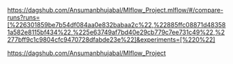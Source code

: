 https://dagshub.com/Ansumanbhujabal/Mlflow_Project.mlflow/#/compare-runs?runs=[%226301859be7b54df084aa0e832babaa2c%22,%22885ffc08871d483581a582e8115bf434%22,%225e63749af7bd40e29cb779c7ee731c49%22,%2277bff9c1c9804cfc9470728dfabde23e%22]&experiments=[%220%22]


https://dagshub.com/Ansumanbhujabal/Mlflow_Project
